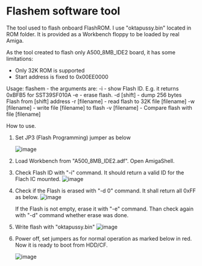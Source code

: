 # Flashem software tool

The tool used to flash onboard FlashROM. I use "oktapussy.bin" located in ROM folder.
It is provided as a Workbench floppy to be loaded by real Amiga.

As the tool created to flash only A500_8MB_IDE2 board, it has some limitations: 
- Only 32K ROM is supported
- Start address is fixed to 0x00EE0000

Usage: flashem -<argument>
the arguments are:
-i - show Flash ID. E.g. it returns 0xBFB5 for SST39SF010A
-e - erase flash.
-d [shift] - dump 256 bytes Flash from [shift] address
-r [filename] - read flash to 32K file [filename]
-w [filename] - write file [filename] to flash
-v [filename] - Compare flash with file [filename]

How to use.

1. Set JP3 (Flash Programming) jumper as below

   ![image](https://github.com/OlegMishin/A500_8MB_ide2/assets/81614352/8398f70f-a68f-4e5b-ae45-46594e5fe4d7)

2. Load Workbench from "A500_8MB_IDE2.adf". Open  AmigaShell.
3. Check Flash ID with "-i" command. It should return a valid ID for the Flach IC mounted.
   ![image](https://github.com/OlegMishin/A500_8MB_ide2/assets/81614352/43d48930-3dda-4279-a6ba-432a2a977721)

4. Check if the Flash is erased with "-d 0" command. It shall return all 0xFF as below.
   ![image](https://github.com/OlegMishin/A500_8MB_ide2/assets/81614352/8a90e450-5820-47e1-9794-662bcf2bbfbf)

   If the Flash is not empty, erase it with "-e" command. Than check again with "-d" command whether erase was done.
   
6. Write flash with "oktapussy.bin"
   ![image](https://github.com/OlegMishin/A500_8MB_ide2/assets/81614352/038f777e-6a3c-4123-9170-99901fdd40d6)

7. Power off, set jumpers as for normal operation as marked below in red. Now it is ready to boot from HDD/CF.

   ![image](https://github.com/OlegMishin/A500_8MB_ide2/assets/81614352/1067bf5e-3249-46fe-bf03-36820dbbaedb)


   
   











